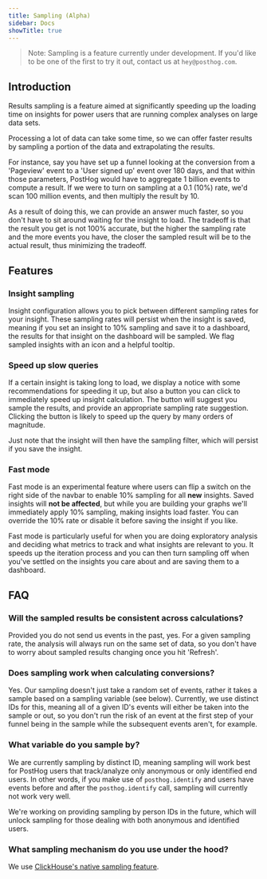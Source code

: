 ```yaml
---
title: Sampling (Alpha)
sidebar: Docs
showTitle: true
---
```


> Note: Sampling is a feature currently under development. If you'd like to be one of the first to try it out, contact us at `hey@posthog.com`.

## Introduction

Results sampling is a feature aimed at significantly speeding up the loading time on insights for power users that are running complex analyses on large data sets.

Processing a lot of data can take some time, so we can offer faster results by sampling a portion of the data and extrapolating the results.

For instance, say you have set up a funnel looking at the conversion from a 'Pageview' event to a 'User signed up' event over 180 days, and that within those parameters, PostHog would have to aggregate 1 billion events to compute a result. If we were to turn on sampling at a 0.1 (10%) rate, we'd scan 100 million events, and then multiply the result by 10. 

As a result of doing this, we can provide an answer much faster, so you don't have to sit around waiting for the insight to load. The tradeoff is that the result you get is not 100% accurate, but the higher the sampling rate and the more events you have, the closer the sampled result will be to the actual result, thus minimizing the tradeoff.

## Features

### Insight sampling

Insight configuration allows you to pick between different sampling rates for your insight. These sampling rates will persist when the insight is saved, meaning if you set an insight to 10% sampling and save it to a dashboard, the results for that insight on the dashboard will be sampled. We flag sampled insights with an icon and a helpful tooltip.

### Speed up slow queries

If a certain insight is taking long to load, we display a notice with some recommendations for speeding it up, but also a button you can click to immediately speed up insight calculation. The button will suggest you sample the results, and provide an appropriate sampling rate suggestion. Clicking the button is likely to speed up the query by many orders of magnitude. 

Just note that the insight will then have the sampling filter, which will persist if you save the insight.

### Fast mode

Fast mode is an experimental feature where users can flip a switch on the right side of the navbar to enable 10% sampling for all **new** insights. Saved insights will **not be affected**, but while you are building your graphs we'll immediately apply 10% sampling, making insights load faster. You can override the 10% rate or disable it before saving the insight if you like.

Fast mode is particularly useful for when you are doing exploratory analysis and deciding what metrics to track and what insights are relevant to you. It speeds up the iteration process and you can then turn sampling off when you've settled on the insights you care about and are saving them to a dashboard.


## FAQ

### Will the sampled results be consistent across calculations?

Provided you do not send us events in the past, yes. For a given sampling rate, the analysis will always run on the same set of data, so you don't have to worry about sampled results changing once you hit 'Refresh'.


### Does sampling work when calculating conversions?

Yes. Our sampling doesn't just take a random set of events, rather it takes a sample based on a sampling variable (see below). Currently, we use distinct IDs for this, meaning all of a given ID's events will either be taken into the sample or out, so you don't run the risk of an event at the first step of your funnel being in the sample while the subsequent events aren't, for example.

### What variable do you sample by?

We are currently sampling by distinct ID, meaning sampling will work best for PostHog users that track/analyze only anonymous or only identified end users. In other words, if you make use of `posthog.identify` and users have events before and after the `posthog.identify` call, sampling will currently not work very well.

We're working on providing sampling by person IDs in the future, which will unlock sampling for those dealing with both anonymous and identified users.

### What sampling mechanism do you use under the hood?

We use [ClickHouse's native sampling feature](https://clickhouse.com/docs/en/sql-reference/statements/select/sample/).
